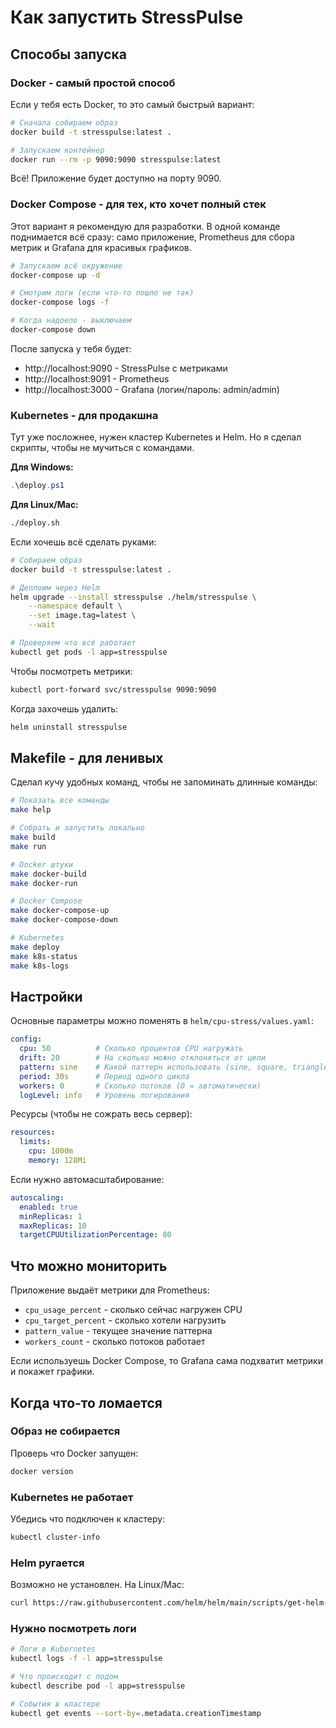 # Как запустить StressPulse

## Способы запуска

### Docker - самый простой способ

Если у тебя есть Docker, то это самый быстрый вариант:

```bash
# Сначала собираем образ
docker build -t stresspulse:latest .

# Запускаем контейнер
docker run --rm -p 9090:9090 stresspulse:latest
```

Всё! Приложение будет доступно на порту 9090.

### Docker Compose - для тех, кто хочет полный стек

Этот вариант я рекомендую для разработки. В одной команде поднимается всё сразу: само приложение, Prometheus для сбора метрик и Grafana для красивых графиков.

```bash
# Запускаем всё окружение
docker-compose up -d

# Смотрим логи (если что-то пошло не так)
docker-compose logs -f

# Когда надоело - выключаем
docker-compose down
```

После запуска у тебя будет:
- http://localhost:9090 - StressPulse с метриками
- http://localhost:9091 - Prometheus 
- http://localhost:3000 - Grafana (логин/пароль: admin/admin)

### Kubernetes - для продакшна

Тут уже посложнее, нужен кластер Kubernetes и Helm. Но я сделал скрипты, чтобы не мучиться с командами.

**Для Windows:**
```powershell
.\deploy.ps1
```

**Для Linux/Mac:**
```bash
./deploy.sh
```

Если хочешь всё сделать руками:

```bash
# Собираем образ
docker build -t stresspulse:latest .

# Деплоим через Helm
helm upgrade --install stresspulse ./helm/stresspulse \
    --namespace default \
    --set image.tag=latest \
    --wait

# Проверяем что всё работает
kubectl get pods -l app=stresspulse
```

Чтобы посмотреть метрики:
```bash
kubectl port-forward svc/stresspulse 9090:9090
```

Когда захочешь удалить:
```bash
helm uninstall stresspulse
```

## Makefile - для ленивых

Сделал кучу удобных команд, чтобы не запоминать длинные команды:

```bash
# Показать все команды
make help

# Собрать и запустить локально
make build
make run

# Docker штуки
make docker-build
make docker-run

# Docker Compose
make docker-compose-up
make docker-compose-down

# Kubernetes
make deploy
make k8s-status
make k8s-logs
```

## Настройки

Основные параметры можно поменять в `helm/cpu-stress/values.yaml`:

```yaml
config:
  cpu: 50          # Сколько процентов CPU нагружать
  drift: 20        # На сколько можно отклоняться от цели
  pattern: sine    # Какой паттерн использовать (sine, square, triangle)
  period: 30s      # Период одного цикла
  workers: 0       # Сколько потоков (0 = автоматически)
  logLevel: info   # Уровень логирования
```

Ресурсы (чтобы не сожрать весь сервер):
```yaml
resources:
  limits:
    cpu: 1000m
    memory: 128Mi
```

Если нужно автомасштабирование:
```yaml
autoscaling:
  enabled: true
  minReplicas: 1
  maxReplicas: 10
  targetCPUUtilizationPercentage: 80
```

## Что можно мониторить

Приложение выдаёт метрики для Prometheus:
- `cpu_usage_percent` - сколько сейчас нагружен CPU
- `cpu_target_percent` - сколько хотели нагрузить
- `pattern_value` - текущее значение паттерна
- `workers_count` - сколько потоков работает

Если используешь Docker Compose, то Grafana сама подхватит метрики и покажет графики.

## Когда что-то ломается

### Образ не собирается
Проверь что Docker запущен:
```bash
docker version
```

### Kubernetes не работает
Убедись что подключен к кластеру:
```bash
kubectl cluster-info
```

### Helm ругается
Возможно не установлен. На Linux/Mac:
```bash
curl https://raw.githubusercontent.com/helm/helm/main/scripts/get-helm-3 | bash
```

### Нужно посмотреть логи
```bash
# Логи в Kubernetes
kubectl logs -f -l app=stresspulse

# Что происходит с подом
kubectl describe pod -l app=stresspulse

# События в кластере
kubectl get events --sort-by=.metadata.creationTimestamp
```